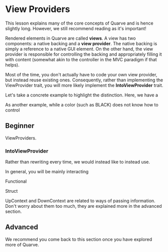 # View Providers

This lesson explains many of the core concepts of Quarve and is hence slightly long.
However, we still recommend reading as it's important!

Rendered elements in Quarve are called **views**. A view has two components:
a native backing and a **view provider**. The native backing is simply a reference
to a native GUI element.
On the other hand, the view provider is responsible for controlling the
backing and appropriately filling it with content
(somewhat akin to the controller in the MVC paradigm if that helps).

Most of the time, you don't actually have to code your own view provider, but instead
reuse existing ones. Consequently, rather than implementing the ViewProvider trait,
you will more likely implement the **IntoViewProvider** trait.

Let's take a concrete example to highlight the distinction.
Here, we have a

As another example, while a color (such as BLACK) does not know how to control

## Beginner

ViewProviders.

### IntoViewProvider
Rather than rewriting every time, we would instead like to instead use.

In general, you will be mainly interacting

Functional

Struct

UpContext and DownContext are related to ways of passing information.
Don't worry about them too much, they are explained more in the advanced section.

## Advanced

We recommend you come back to this section once you have explored more of Quarve.
